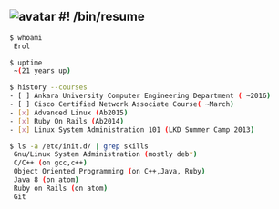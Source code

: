 ## ![avatar](https://avatars0.githubusercontent.com/u/5674144?v=3&s=150 "") #! /bin/resume

```bash
$ whoami
 Erol
```

```bash
$ uptime
 ~(21 years up)
```

```bash
$ history --courses
- [ ] Ankara University Computer Engineering Department ( ~2016)
- [ ] Cisco Certified Network Associate Course( ~March)
- [x] Advanced Linux (Ab2015)
- [x] Ruby On Rails (Ab2014)
- [x] Linux System Administration 101 (LKD Summer Camp 2013)
```

```bash
$ ls -a /etc/init.d/ | grep skills
 Gnu/Linux System Administration (mostly deb*)
 C/C++ (on gcc,c++)
 Object Oriented Programming (on C++,Java, Ruby)
 Java 8 (on atom)
 Ruby on Rails (on atom)
 Git
```
